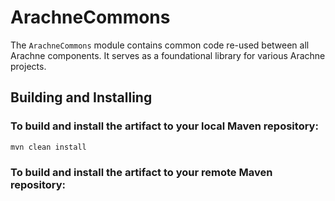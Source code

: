 # ArachneCommons

The `ArachneCommons` module contains common code re-used between all Arachne components. It serves as a foundational library for various Arachne projects.

## Building and Installing

### To build and install the artifact to your local Maven repository:
```sh
mvn clean install
```
### To build and install the artifact to your remote Maven repository:

